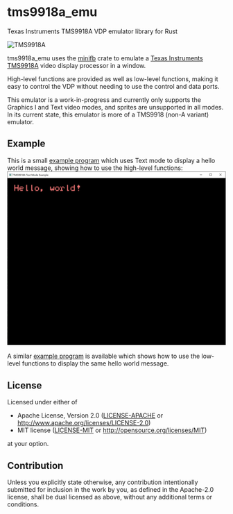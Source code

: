 # tms9918a_emu
Texas Instruments TMS9918A VDP emulator library for Rust

![TMS9918A](https://upload.wikimedia.org/wikipedia/commons/d/de/TMS9918A_02.jpg)

tms9918a_emu uses the [minifb](https://github.com/emoon/rust_minifb) crate to emulate a [Texas Instruments TMS9918A](https://en.wikipedia.org/wiki/Texas_Instruments_TMS9918) video display processor in a window.

High-level functions are provided as well as low-level functions, making it easy to control the VDP without needing to use the control and data ports.

This emulator is a work-in-progress and currently only supports the Graphics I and Text video modes, and sprites are unsupported in all modes. In its current state, this emulator is more of a TMS9918 (non-A variant) emulator.

## Example
This is a small [example program](examples/high-level-text/src/main.rs) which uses Text mode to display a hello world message, showing how to use the high-level functions:
![High-level Text mode example](examples/high-level-text/images/screenshot.png)

A similar [example program](examples/low-level-text/src/main.rs) is available which shows how to use the low-level functions to display the same hello world message.

## License

Licensed under either of

 * Apache License, Version 2.0
   ([LICENSE-APACHE](LICENSE-APACHE) or http://www.apache.org/licenses/LICENSE-2.0)
 * MIT license
   ([LICENSE-MIT](LICENSE-MIT) or http://opensource.org/licenses/MIT)

at your option.

## Contribution

Unless you explicitly state otherwise, any contribution intentionally submitted
for inclusion in the work by you, as defined in the Apache-2.0 license, shall be
dual licensed as above, without any additional terms or conditions.
